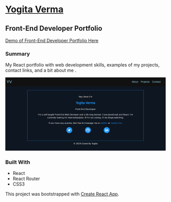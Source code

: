 # [Yogita Verma](https://yog9.github.io/portfolio)

## Front-End Developer Portfolio

[Demo of Front-End Developer Portfolio Here](https://yog9.github.io/portfolio)

### Summary
My React portfolio with web development skills, examples of my projects, contact links, and a bit about me .

![](/portfolio.jpg)

### Built With
* React 
* React Router
* CSS3


This project was bootstrapped with [Create React App](https://github.com/facebook/create-react-app).

